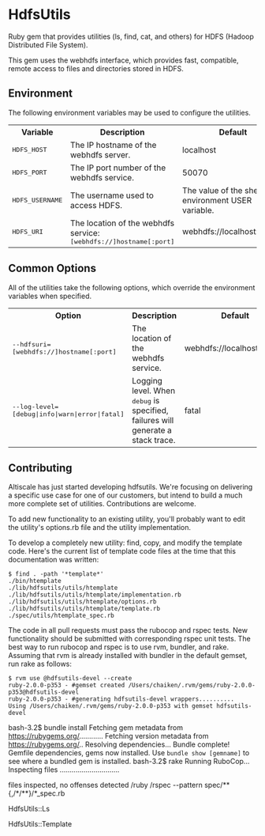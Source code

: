 # HdfsUtils

Ruby gem that provides utilities (ls, find, cat, and others) for
HDFS (Hadoop Distributed File System).

This gem uses the webhdfs interface, which provides fast, compatible,
remote access to files and directories stored in HDFS.

## Environment

The following environment variables may be used to configure the utilities.

<table>
  <tr>
    <th>Variable</th>
    <th>Description</th>
    <th>Default</th>
  </tr>
  <tr>
    <td><tt>HDFS_HOST</tt></td>
    <td>The IP hostname of the webhdfs server.</td>
    <td>localhost</td>
  </tr>
  <tr>
    <td><tt>HDFS_PORT</tt></td>
    <td>The IP port number of the webhdfs service.</td>
    <td>50070</td>
  </tr>
  <tr>
    <td><tt>HDFS_USERNAME<tt></td>
    <td>The username used to access HDFS.</td>
    <td>The value of the shell environment USER variable.</td>
  </tr>
  <tr>
    <td><tt>HDFS_URI</tt></td>
    <td>The location of the webhdfs service: <tt>[webhdfs://]hostname[:port]<tt></td>
    <td>webhdfs://localhost:50070</td>
  </tr>
</table>

## Common Options

All of the utilities take the following options, which override the environment variables when specified.

<table>
  <tr>
    <th>Option</th>
    <th>Description</th>
    <th>Default</th>
  </tr>
  <tr>
    <td><tt>--hdfsuri=[webhdfs://]hostname[:port]</tt></td>
    <td>The location of the webhdfs service.</td>
    <td>webhdfs://localhost:50070</td>
  </tr>
  <tr>
    <td><tt>--log-level=[debug|info|warn|error|fatal]</tt></td>
    <td>Logging level.  When <tt>debug</tt> is specified, failures will generate a stack trace.</td>
    <td>fatal</td>
  </tr>
</table>

## Contributing

Altiscale has just started developing hdfsutils.  We're focusing on delivering a specific use case for one of our customers, but intend to build a much more complete set of utilities.  Contributions are welcome.

To add new functionality to an existing utility, you'll probably want to edit the utility's options.rb file and the utility implementation.

To develop a completely new utility: find, copy, and modify the template code.  Here's the current list of template code files at the time that this documentation was written:
```
$ find . -path '*template*'
./bin/htemplate
./lib/hdfsutils/utils/htemplate
./lib/hdfsutils/utils/htemplate/implementation.rb
./lib/hdfsutils/utils/htemplate/options.rb
./lib/hdfsutils/utils/htemplate/template.rb
./spec/utils/htemplate_spec.rb
```

The code in all pull requests must pass the rubocop and rspec tests.  New functionality should be submitted with corresponding rspec unit tests.  The best way to run rubocop and rspec is to use rvm, bundler, and rake.  Assuming that rvm is already installed with bundler in the default gemset, run rake as follows:
```
$ rvm use @hdfsutils-devel --create
ruby-2.0.0-p353 - #gemset created /Users/chaiken/.rvm/gems/ruby-2.0.0-p353@hdfsutils-devel
ruby-2.0.0-p353 - #generating hdfsutils-devel wrappers..........
Using /Users/chaiken/.rvm/gems/ruby-2.0.0-p353 with gemset hdfsutils-devel
```
bash-3.2$ bundle install
Fetching gem metadata from https://rubygems.org/............
Fetching version metadata from https://rubygems.org/..
Resolving dependencies...
<installs the development dependencies in hdfsutils.gemspec>
Bundle complete! <D> Gemfile dependencies, <G> gems now installed.
Use `bundle show [gemname]` to see where a bundled gem is installed.
bash-3.2$ rake
Running RuboCop...
Inspecting <F> files
..............................

<F> files inspected, no offenses detected
<path>/ruby <path>/rspec --pattern spec/\*\*\{,/\*/\*\*\}/\*_spec.rb

HdfsUtils::Ls
<ls utility tests>

HdfsUtils::Template
<template utility tests>

Finished in <N> seconds (files took <M> seconds to load)
<X> examples, <F> failures
```
